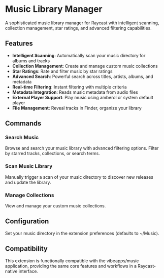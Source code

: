 # Music Library Manager

A sophisticated music library manager for Raycast with intelligent scanning, collection management, star ratings, and advanced filtering capabilities.

## Features

- **Intelligent Scanning**: Automatically scan your music directory for albums and tracks
- **Collection Management**: Create and manage custom music collections
- **Star Ratings**: Rate and filter music by star ratings  
- **Advanced Search**: Powerful search across titles, artists, albums, and metadata
- **Real-time Filtering**: Instant filtering with multiple criteria
- **Metadata Integration**: Reads music metadata from audio files
- **External Player Support**: Play music using amberol or system default player
- **File Management**: Reveal tracks in Finder, organize your library

## Commands

### Search Music
Browse and search your music library with advanced filtering options. Filter by starred tracks, collections, or search terms.

### Scan Music Library  
Manually trigger a scan of your music directory to discover new releases and update the library.

### Manage Collections
View and manage your custom music collections.

## Configuration

Set your music directory in the extension preferences (defaults to ~/Music).

## Compatibility

This extension is functionally compatible with the vibeapps/music application, providing the same core features and workflows in a Raycast-native interface.